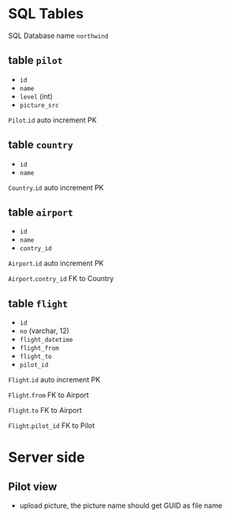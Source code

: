 # SQL Tables

SQL Database name `northwind`

## table `pilot`
- `id`
- `name`
- `level` (int)
- `picture_src`
 
`Pilot`.`id` auto increment PK

## table `country`
- `id`
- `name`

`Country`.`id` auto increment PK

## table `airport`
- `id`
- `name`
- `contry_id`

`Airport`.`id` auto increment PK

`Airport`.`contry_id` FK to Country


## table `flight`
- `id`
- `no` (varchar, 12)
- `flight_datetime`
- `flight_from`
- `flight_to`
- `pilot_id`

`Flight`.`id` auto increment PK

`Flight`.`from` FK to Airport

`Flight`.`to` FK to Airport

`Flight`.`pilot_id` FK to Pilot


# Server side
## Pilot view
- upload picture, the picture name should get GUID as file name
